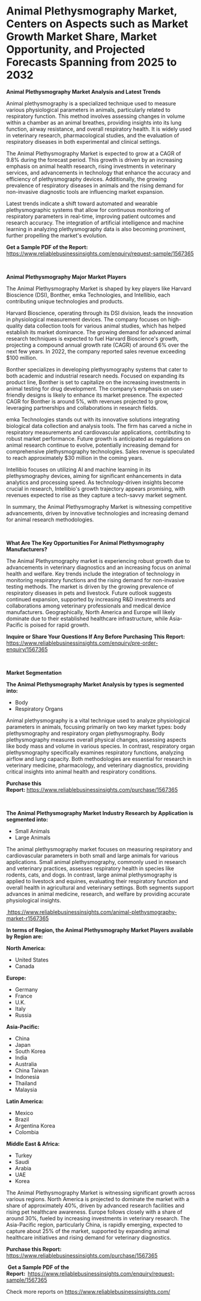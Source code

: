 <p><h1>Animal Plethysmography Market, Centers on Aspects such as Market Growth Market Share, Market Opportunity, and Projected Forecasts Spanning from 2025 to 2032</h1></p><p><strong>Animal Plethysmography Market Analysis and Latest Trends</strong></p>
<p><p>Animal plethysmography is a specialized technique used to measure various physiological parameters in animals, particularly related to respiratory function. This method involves assessing changes in volume within a chamber as an animal breathes, providing insights into its lung function, airway resistance, and overall respiratory health. It is widely used in veterinary research, pharmacological studies, and the evaluation of respiratory diseases in both experimental and clinical settings.</p><p>The Animal Plethysmography Market is expected to grow at a CAGR of 9.8% during the forecast period. This growth is driven by an increasing emphasis on animal health research, rising investments in veterinary services, and advancements in technology that enhance the accuracy and efficiency of plethysmography devices. Additionally, the growing prevalence of respiratory diseases in animals and the rising demand for non-invasive diagnostic tools are influencing market expansion. </p><p>Latest trends indicate a shift toward automated and wearable plethysmographic systems that allow for continuous monitoring of respiratory parameters in real-time, improving patient outcomes and research accuracy. The integration of artificial intelligence and machine learning in analyzing plethysmography data is also becoming prominent, further propelling the market's evolution.</p></p>
<p><strong>Get a Sample PDF of the Report:&nbsp;</strong> <a href="https://www.reliablebusinessinsights.com/enquiry/request-sample/1567365?utm_campaign=3060&utm_medium=2&utm_source=Github&utm_content=ia&utm_term=23032025&utm_id=animal-plethysmography">https://www.reliablebusinessinsights.com/enquiry/request-sample/1567365</a></p>
<p>&nbsp;</p>
<p><strong>Animal Plethysmography Major Market Players</strong></p>
<p><p>The Animal Plethysmography Market is shaped by key players like Harvard Bioscience (DSI), Bonther, emka Technologies, and Intellibio, each contributing unique technologies and products.</p><p>Harvard Bioscience, operating through its DSI division, leads the innovation in physiological measurement devices. The company focuses on high-quality data collection tools for various animal studies, which has helped establish its market dominance. The growing demand for advanced animal research techniques is expected to fuel Harvard Bioscience's growth, projecting a compound annual growth rate (CAGR) of around 6% over the next few years. In 2022, the company reported sales revenue exceeding $100 million.</p><p>Bonther specializes in developing plethysmography systems that cater to both academic and industrial research needs. Focused on expanding its product line, Bonther is set to capitalize on the increasing investments in animal testing for drug development. The company’s emphasis on user-friendly designs is likely to enhance its market presence. The expected CAGR for Bonther is around 5%, with revenues projected to grow, leveraging partnerships and collaborations in research fields.</p><p>emka Technologies stands out with its innovative solutions integrating biological data collection and analysis tools. The firm has carved a niche in respiratory measurements and cardiovascular applications, contributing to robust market performance. Future growth is anticipated as regulations on animal research continue to evolve, potentially increasing demand for comprehensive plethysmography technologies. Sales revenue is speculated to reach approximately $30 million in the coming years.</p><p>Intellibio focuses on utilizing AI and machine learning in its plethysmography devices, aiming for significant enhancements in data analytics and processing speed. As technology-driven insights become crucial in research, Intellibio's growth trajectory appears promising, with revenues expected to rise as they capture a tech-savvy market segment.</p><p>In summary, the Animal Plethysmography Market is witnessing competitive advancements, driven by innovative technologies and increasing demand for animal research methodologies.</p></p>
<p>&nbsp;</p>
<p><strong>What Are The Key Opportunities For Animal Plethysmography Manufacturers?</strong></p>
<p><p>The Animal Plethysmography market is experiencing robust growth due to advancements in veterinary diagnostics and an increasing focus on animal health and welfare. Key trends include the integration of technology in monitoring respiratory functions and the rising demand for non-invasive testing methods. The market is driven by the growing prevalence of respiratory diseases in pets and livestock. Future outlook suggests continued expansion, supported by increasing R&D investments and collaborations among veterinary professionals and medical device manufacturers. Geographically, North America and Europe will likely dominate due to their established healthcare infrastructure, while Asia-Pacific is poised for rapid growth.</p></p>
<p><strong>Inquire or Share Your Questions If Any Before Purchasing This Report:</strong> <a href="https://www.reliablebusinessinsights.com/enquiry/pre-order-enquiry/1567365?utm_campaign=3060&utm_medium=2&utm_source=Github&utm_content=ia&utm_term=23032025&utm_id=animal-plethysmography">https://www.reliablebusinessinsights.com/enquiry/pre-order-enquiry/1567365</a></p>
<p>&nbsp;</p>
<p><strong>Market Segmentation</strong></p>
<p><strong>The Animal Plethysmography Market Analysis by types is segmented into:</strong></p>
<p><ul><li>Body</li><li>Respiratory Organs</li></ul></p>
<p><p>Animal plethysmography is a vital technique used to analyze physiological parameters in animals, focusing primarily on two key market types: body plethysmography and respiratory organ plethysmography. Body plethysmography measures overall physical changes, assessing aspects like body mass and volume in various species. In contrast, respiratory organ plethysmography specifically examines respiratory functions, analyzing airflow and lung capacity. Both methodologies are essential for research in veterinary medicine, pharmacology, and veterinary diagnostics, providing critical insights into animal health and respiratory conditions.</p></p>
<p><strong>Purchase this Report:&nbsp;</strong><a href="https://www.reliablebusinessinsights.com/purchase/1567365?utm_campaign=3060&utm_medium=2&utm_source=Github&utm_content=ia&utm_term=23032025&utm_id=animal-plethysmography">https://www.reliablebusinessinsights.com/purchase/1567365</a></p>
<p>&nbsp;</p>
<p><strong>The Animal Plethysmography Market Industry Research by Application is segmented into:</strong></p>
<p><ul><li>Small Animals</li><li>Large Animals</li></ul></p>
<p><p>The animal plethysmography market focuses on measuring respiratory and cardiovascular parameters in both small and large animals for various applications. Small animal plethysmography, commonly used in research and veterinary practices, assesses respiratory health in species like rodents, cats, and dogs. In contrast, large animal plethysmography is applied to livestock and equines, evaluating their respiratory function and overall health in agricultural and veterinary settings. Both segments support advances in animal medicine, research, and welfare by providing accurate physiological insights.</p></p>
<p><a href="https://www.reliablebusinessinsights.com/animal-plethysmography-market-r1567365?utm_campaign=3060&utm_medium=2&utm_source=Github&utm_content=ia&utm_term=23032025&utm_id=animal-plethysmography">&nbsp;https://www.reliablebusinessinsights.com/animal-plethysmography-market-r1567365</a></p>
<p><strong>In terms of Region, the Animal Plethysmography Market Players available by Region are:</strong></p>
<p>
    <p> <strong> North America: </strong>
        <ul>
            <li>United States</li>
            <li>Canada</li>
        </ul>
        </p> 
    <p> <strong> Europe: </strong>
        <ul>
            <li>Germany</li>
            <li>France</li>
            <li>U.K.</li>
            <li>Italy</li>
            <li>Russia</li>
        </ul>
        </p> 
    <p> <strong> Asia-Pacific: </strong>
        <ul>
            <li>China</li>
            <li>Japan</li>
            <li>South Korea</li>
            <li>India</li>
            <li>Australia</li>
            <li>China Taiwan</li>
            <li>Indonesia</li>
            <li>Thailand</li>
            <li>Malaysia</li>
        </ul>
        </p> 
    <p> <strong> Latin America: </strong>
        <ul>
            <li>Mexico</li>
            <li>Brazil</li>
            <li>Argentina Korea</li>
            <li>Colombia</li>
        </ul>
        </p> 
    <p> <strong> Middle East & Africa: </strong>
        <ul>
            <li>Turkey</li>
            <li>Saudi</li>
            <li>Arabia</li>
            <li>UAE</li>
            <li>Korea</li>
        </ul>
    </p>
    </p>
<p><p>The Animal Plethysmography Market is witnessing significant growth across various regions. North America is projected to dominate the market with a share of approximately 40%, driven by advanced research facilities and rising pet healthcare awareness. Europe follows closely with a share of around 30%, fueled by increasing investments in veterinary research. The Asia-Pacific region, particularly China, is rapidly emerging, expected to capture about 25% of the market, supported by expanding animal healthcare initiatives and rising demand for veterinary diagnostics.</p></p>
<p><strong>Purchase this Report: </strong><a href="https://www.reliablebusinessinsights.com/purchase/1567365?utm_campaign=3060&utm_medium=2&utm_source=Github&utm_content=ia&utm_term=23032025&utm_id=animal-plethysmography">https://www.reliablebusinessinsights.com/purchase/1567365</a></p>
<p>&nbsp;<strong>Get a Sample PDF of the Report:&nbsp;&nbsp;</strong><a href="https://www.reliablebusinessinsights.com/enquiry/request-sample/1567365?utm_campaign=3060&utm_medium=2&utm_source=Github&utm_content=ia&utm_term=23032025&utm_id=animal-plethysmography">https://www.reliablebusinessinsights.com/enquiry/request-sample/1567365</a></p>
<p><strong></strong></p>
<p>Check more reports on <a href="https://www.reliablebusinessinsights.com/?utm_campaign=3060&utm_medium=2&utm_source=Github&utm_content=ia&utm_term=23032025&utm_id=animal-plethysmography">https://www.reliablebusinessinsights.com/</a></p>
